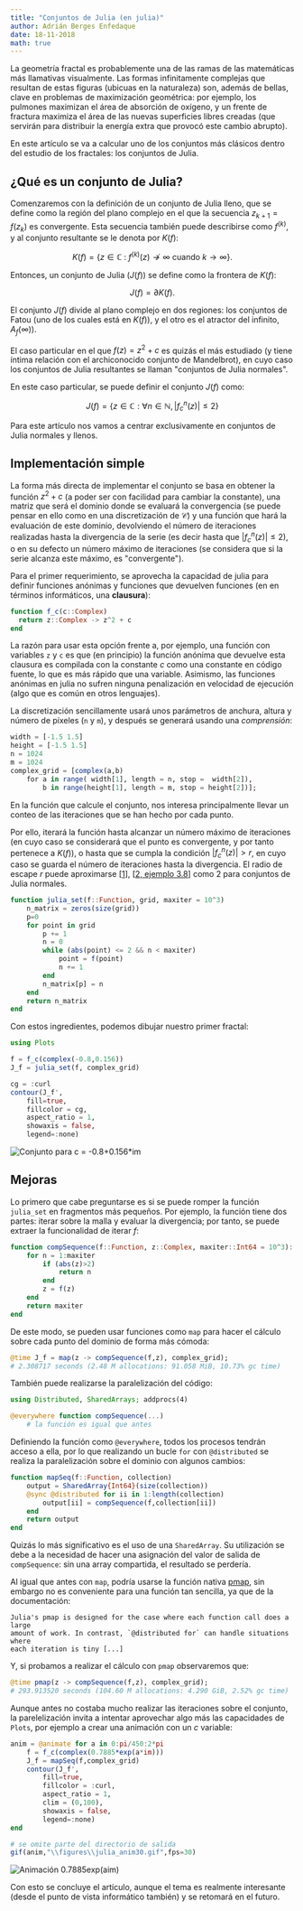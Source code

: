 ```yaml
---
title: "Conjuntos de Julia (en julia)"
author: Adrián Berges Enfedaque
date: 18-11-2018
math: true
---
```


La geometría fractal es probablemente una de las ramas de las matemáticas más
llamativas visualmente. Las formas infinitamente complejas que resultan de estas
figuras (ubicuas en la naturaleza) son, además de bellas, clave en problemas de
maximización geométrica: por ejemplo, los pulmones maximizan el área de
absorción de oxígeno, y un frente de fractura maximiza el área de las nuevas
superficies libres creadas (que servirán para distribuir la energía extra que
provocó este cambio abrupto).

En este artículo se va a calcular uno de los conjuntos más clásicos dentro del
estudio de los fractales: los conjuntos de Julia.

## ¿Qué es un conjunto de Julia?

Comenzaremos con la definición de un conjunto de Julia lleno, que se define como
la región del plano complejo en el que la secuencia $z_{k+1} = f(z_k)$ es
convergente. Esta secuencia también puede describirse como $f^{(k)}$, y al
conjunto resultante se le denota por $K(f)$:

$$K(f) = \{ z \in\mathbb{C}\ :\ f^{(k)} (z)\not\to \infty \text{ cuando } k \to \infty \}.$$

Entonces, un conjunto de Julia ($J(f)$) se define como la frontera de $K(f)$:

$$J(f) = \partial K(f).$$

El conjunto $J(f)$ divide al plano complejo en dos regiones: los conjuntos de
Fatou (uno de los cuales está en $K(f)$), y el otro es el atractor del infinito,
$A_f(\infty)$).

El caso particular en el que $f(z) = z^2 + c$ es quizás el más estudiado (y
tiene íntima relación con el archiconocido conjunto de Mandelbrot), en cuyo caso
los conjuntos de Julia resultantes se llaman "conjuntos de Julia normales".

En este caso particular, se puede definir el conjunto $J(f)$ como:

$$J(f) = \left\{z \in \mathbb C : \forall n \in \mathbb N, |f_c^n(z)| \le 2 \right\}$$

Para este artículo nos vamos a centrar exclusivamente en conjuntos de Julia
normales y llenos.

## Implementación simple

La forma más directa de implementar el conjunto se basa en obtener la función
$z^2 +c$ (a poder ser con facilidad para cambiar la constante), una matriz que
será el dominio donde se evaluará la convergencia (se puede pensar en ello como
en una discretización de $\mathcal{C}$) y una función que hará la evaluación de
este dominio, devolviendo el número de iteraciones realizadas hasta la
divergencia de la serie (es decir hasta que $|f_c^n(z)| \le 2$), o en su defecto
un número máximo de iteraciones (se considera que si la serie alcanza este
máximo, es "convergente").

Para el primer requerimiento, se aprovecha la capacidad de julia para definir
funciones anónimas y funciones que devuelven funciones (en en términos
informáticos, una **clausura**):

```julia
function f_c(c::Complex)
  return z::Complex -> z^2 + c
end
```

La razón para usar esta opción frente a, por ejemplo, una función con variables
`z` y `c` es que (en principio) la función anónima que devuelve esta clausura es
compilada con la constante $c$ como una constante en código fuente, lo que es
más rápido que una variable. Asimismo, las funciones anónimas en julia no sufren
ninguna penalización en velocidad de ejecución (algo que es común en otros
lenguajes).

La discretización sencillamente usará unos parámetros de anchura, altura y
número de píxeles (`n` y `m`), y después se generará usando una *comprensión*:

```julia
width = [-1.5 1.5] 
height = [-1.5 1.5]
n = 1024
m = 1024
complex_grid = [complex(a,b)
    for a in range( width[1], length = n, stop =  width[2]),
        b in range(height[1], length = m, stop = height[2])];
```

En la función que calcule el conjunto, nos interesa principalmente llevar un
conteo de las iteraciones que se han hecho por cada punto.

Por ello, iterará la función hasta alcanzar un número máximo de iteraciones (en
cuyo caso se considerará que el punto es convergente, y por tanto pertenece a
$K(f)$), o hasta que se cumpla la condición $|f_c^n(z)| > r$, en cuyo caso se
guarda el número de iteraciones hasta la divergencia. El radio de escape *r*
puede aproximarse
[[1](http://mrob.com/pub/muency/escaperadius.html)],
[[2, ejemplo 3.8](http://citeseerx.ist.psu.edu/viewdoc/download?doi=10.1.1.48.2071&rep=rep1&type=pdf)]
como 2 para conjuntos de Julia normales.

```julia
function julia_set(f::Function, grid, maxiter = 10^3)
    n_matrix = zeros(size(grid))
    p=0
    for point in grid
        p += 1
        n = 0
        while (abs(point) <= 2 && n < maxiter)
            point = f(point)
            n += 1
        end
        n_matrix[p] = n
    end
    return n_matrix
end
```

Con estos ingredientes, podemos dibujar nuestro primer fractal:

```julia
using Plots

f = f_c(complex(-0.8,0.156))
J_f = julia_set(f, complex_grid)

cg = :curl
contour(J_f',
    fill=true,
    fillcolor = cg,
    aspect_ratio = 1,
    showaxis = false,
    legend=:none)
```

![Conjunto para c = -0.8+0.156*im](images/juliaset.png)

## Mejoras

Lo primero que cabe preguntarse es si se puede romper la función `julia_set` en
fragmentos más pequeños.
Por ejemplo, la función tiene dos partes: iterar sobre la malla y evaluar la
divergencia; por tanto, se puede extraer la funcionalidad de iterar $f$:

```julia
function compSequence(f::Function, z::Complex, maxiter::Int64 = 10^3)::Int64
    for n = 1:maxiter
        if (abs(z)>2)
            return n
        end
        z = f(z)
    end
    return maxiter
end
```

De este modo, se pueden usar funciones como `map` para hacer el cálculo sobre
cada punto del dominio de forma más cómoda:

```julia
@time J_f = map(z -> compSequence(f,z), complex_grid);
# 2.308717 seconds (2.48 M allocations: 91.058 MiB, 10.73% gc time)
```

También puede realizarse la paralelización del código:

```julia
using Distributed, SharedArrays; addprocs(4)

@everywhere function compSequence(...)
    # la función es igual que antes
```

Definiendo la función como `@everywhere`, todos los procesos tendrán acceso a
ella, por lo que realizando un bucle `for` con `@distributed` se realiza la
paralelización sobre el dominio con algunos cambios:

```julia
function mapSeq(f::Function, collection)
    output = SharedArray{Int64}(size(collection))
    @sync @distributed for ii in 1:length(collection)
        output[ii] = compSequence(f,collection[ii])
    end
    return output
end
```

Quizás lo más significativo es el uso de una `SharedArray`. Su utilización se
debe a la necesidad de hacer una asignación del valor de salida de
`compSequence`: sin una array compartida, el resultado se perdería.

Al igual que antes con `map`, podría usarse la función nativa
[pmap](https://docs.julialang.org/en/v1/stdlib/Distributed/#Distributed.pmap),
sin embargo no es conveniente para una función tan sencilla, ya que de la
documentación:

    Julia's pmap is designed for the case where each function call does a large
    amount of work. In contrast, `@distributed for` can handle situations where
    each iteration is tiny [...]

Y, si probamos a realizar el cálculo con `pmap` observaremos que:

```julia
@time pmap(z -> compSequence(f,z), complex_grid);
# 293.913520 seconds (104.60 M allocations: 4.290 GiB, 2.52% gc time)
```

Aunque antes no costaba mucho realizar las iteraciones sobre el conjunto, la
parelelización invita a intentar aprovechar algo más las capacidades de `Plots`,
por ejemplo a crear una animación con un $c$ variable: 

```julia
anim = @animate for a in 0:pi/450:2*pi
    f = f_c(complex(0.7885*exp(a*im)))
    J_f = mapSeq(f,complex_grid)
    contour(J_f',
        fill=true,
        fillcolor = :curl,
        aspect_ratio = 1,
        clim = (0,100),
        showaxis = false,
        legend=:none)
end

# se omite parte del directorio de salida
gif(anim,"\\figures\\julia_anim30.gif",fps=30)
```
![Animación 0.7885*exp(a*im)](images/julia_anim30.gif)

Con esto se concluye el artículo, aunque el tema es realmente interesante (desde
el punto de vista informático también) y se retomará en el futuro.